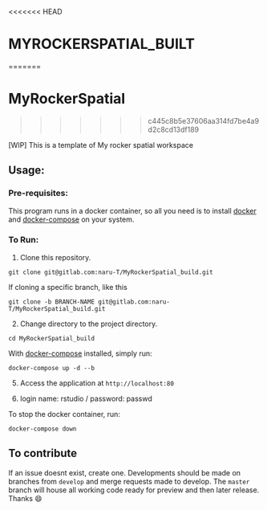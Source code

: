 <<<<<<< HEAD
# MYROCKERSPATIAL_BUILT
=======
# MyRockerSpatial
>>>>>>> c445c8b5e37606aa314fd7be4a9d2c8cd13df189

[WIP] This is a template of My rocker spatial workspace

## Usage:

### Pre-requisites:
This program runs in a docker container, so all you need is to install
[docker](https://docs.docker.com/install/) and [docker-compose](https://docs.docker.com/compose/install/)
on your system.

### To Run:

1. Clone this repository.

```
git clone git@gitlab.com:naru-T/MyRockerSpatial_build.git
```

If cloning a specific branch, like this
```
git clone -b BRANCH-NAME git@gitlab.com:naru-T/MyRockerSpatial_build.git
```

2. Change directory to the project directory.

```
cd MyRockerSpatial_build
```


With [docker-compose](https://docs.docker.com/compose/install/) installed, simply run:

```
docker-compose up -d --b
```

5. Access the application at `http://localhost:80`

6. login name: rstudio / password: passwd

To stop the docker container, run: 

```
docker-compose down
```

## To contribute

If an issue doesnt exist, create one. Developments should be made on branches
from `develop` and merge requests made to develop. The `master` branch will
house all working code ready for preview and then later release. Thanks
:smile:

